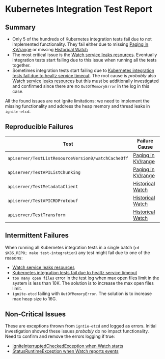 # Kubernetes Integration Test Report

## Summary
- Only 5 of the hundreds of Kubernetes integration tests fail due to not implemented functionality. They fail either
  due to missing [Paging in KV/range](https://github.com/gridgain-solutions/ignite-in-k8s/issues/24) or
  missing [Historical Watch](https://github.com/gridgain-solutions/ignite-in-k8s/issues/25)
- The most critical issue is the [Watch service leaks resources](https://github.com/gridgain-solutions/ignite-in-k8s/issues/29).
  Eventually integration tests start failing due to this issue when running all the tests together.
- Sometimes integration tests start failing due to [Kubernetes integration tests fail due to healtz service timeout](https://github.com/gridgain-solutions/ignite-in-k8s/issues/27).
  The root cause is *probably* also [Watch service leaks resources](https://github.com/gridgain-solutions/ignite-in-k8s/issues/29)
  but this must be additionally investigated and confirmed since there are no `OutOfMemoryError` in the log in this 
  case.
  
All the found issues are not Ignite limitations: we need to implement the missing functionality and 
address the heap memory and thread leaks in `ignite-etcd`.

## Reproducible Failures  
| Test | Failure Cause
| -----|--------------
| `apiserver/TestListResourceVersion0/watchCacheOff` | [Paging in KV/range](https://github.com/gridgain-solutions/ignite-in-k8s/issues/24)
| `apiserver/TestAPIListChunking` | [Paging in KV/range](https://github.com/gridgain-solutions/ignite-in-k8s/issues/24)
| `apiserver/TestMetadataClient` | [Historical Watch](https://github.com/gridgain-solutions/ignite-in-k8s/issues/25)
| `apiserver/TestAPICRDProtobuf` | [Historical Watch](https://github.com/gridgain-solutions/ignite-in-k8s/issues/25)
| `apiserver/TestTransform` | [Historical Watch](https://github.com/gridgain-solutions/ignite-in-k8s/issues/25)

## Intermittent Failures
When running all Kubernetes integration tests in a single batch (`cd $K8S_REPO; make test-integration`) any test might 
fail due to one of the reasons:
- [Watch service leaks resources](https://github.com/gridgain-solutions/ignite-in-k8s/issues/29)
- [Kubernetes integration tests fail due to healtz service timeout](https://github.com/gridgain-solutions/ignite-in-k8s/issues/27)    
- `too many open files` error in the test log when max open files limit in the system is less than 10K. The solution is
  to increase the max open files limit.
- `ignite-etcd` failing with `OutOfMemoryError`. The solution is to increase max heap size to 16G.  

## Non-Critical Issues
These are exceptions thrown from `igntie-etcd` and logged as errors. Initial investigation showed these issues 
*probably* do no impact functionality. Need to confirm and remove the errors logging if true:
- [IgniteInterruptedCheckedException when Watch starts](https://github.com/gridgain-solutions/ignite-in-k8s/issues/26)
- [StatusRuntimeException when Watch reports events](https://github.com/gridgain-solutions/ignite-in-k8s/issues/28)
  